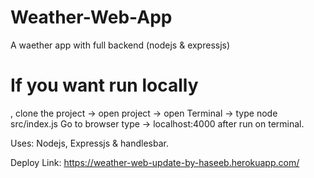 # Weather-Web-App
A waether app with full backend (nodejs &amp; expressjs)

<h1>If you want run locally</h1>,
clone the project -> open project -> open Terminal -> type node src/index.js
Go to browser type -> localhost:4000 after run on terminal.

Uses: Nodejs, Expressjs & handlesbar.

Deploy Link: https://weather-web-update-by-haseeb.herokuapp.com/
